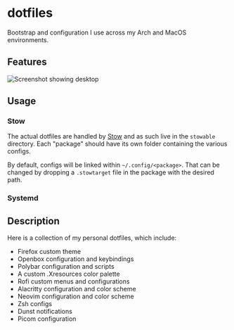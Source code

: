 # dotfiles

Bootstrap and configuration I use across my Arch and MacOS environments.

## Features
![Screenshot showing desktop](images/FelixDesktop.png)

## Usage

### Stow
The actual dotfiles are handled by [Stow](http://www.gnu.org/software/stow/)
and as such live in the `stowable` directory. Each "package" should have its
own folder containing the various configs.

By default, configs will be linked within `~/.config/<package>`. That can be
changed by dropping a `.stowtarget` file in the package with the desired path.

### Systemd

## Description
Here is a collection of my personal dotfiles, which include:

- Firefox custom theme
- Openbox configuration and keybindings
- Polybar configuration and scripts
- A custom .Xresources color palette
- Rofi custom menus and configurations
- Alacritty configuration and color scheme
- Neovim configuration and color scheme
- Zsh configs
- Dunst notifications
- Picom configuration